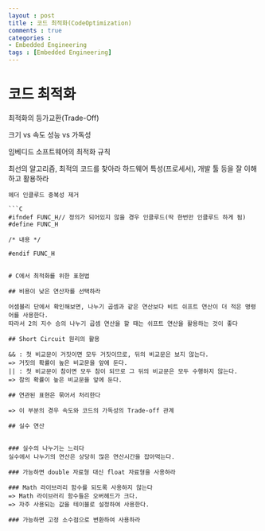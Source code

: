 ```yaml
---
layout : post
title : 코드 최적화(CodeOptimization)
comments : true
categories : 
- Embedded Engineering
tags : [Embedded Engineering]
---
```


# 코드 최적화

최적화의 등가교환(Trade-Off)

크기 vs 속도
성능 vs 가독성

임베디드 소프트웨어의 최적화 규칙

최선의 알고리즘, 최적의 코드를 찾아라
하드웨어 특성(프로세서), 개발 툴 등을 잘 이해하고 활용하라

```
헤더 인클루드 중복성 제거

```C
#ifndef FUNC_H// 정의가 되어있지 않을 경우 인클루드(딱 한번만 인클루드 하게 됨)
#define FUNC_H

/* 내용 */

#endif FUNC_H
```
```

# C에서 최적화를 위한 표현법

## 비용이 낮은 연산자를 선택하라

어셈블리 단에서 확인해보면, 나누기 곱셈과 같은 연산보다 비트 쉬프트 연산이 더 적은 명령어를 사용한다.
따라서 2의 지수 승의 나누기 곱셈 연산을 할 때는 쉬프트 연산을 활용하는 것이 좋다

## Short Circuit 원리의 활용

&& : 첫 비교문이 거짓이면 모두 거짓이므로, 뒤의 비교문은 보지 않는다.
=> 거짓의 확률이 높은 비교문을 앞에 둔다.
|| : 첫 비교문이 참이면 모두 참이 되므로 그 뒤의 비교문은 모두 수행하지 않는다.
=> 참의 확률이 높은 비교문을 앞에 둔다.

## 연관된 표현은 묶어서 처리한다

=> 이 부분의 경우 속도와 코드의 가독성의 Trade-off 관계

## 실수 연산


### 실수의 나누기는 느리다
실수에서 나누기의 연산은 상당히 많은 연산시간을 잡아먹는다.

### 가능하면 double 자료형 대신 float 자료형을 사용하라

### Math 라이브러리 함수를 되도록 사용하지 않는다
=> Math 라이브러리 함수들은 오버헤드가 크다.
=> 자주 사용되는 값을 테이블로 설정하여 사용한다.

### 가능하면 고정 소수점으로 변환하여 사용하라
